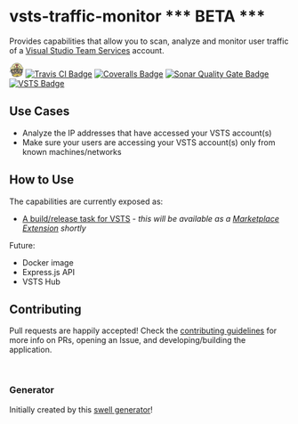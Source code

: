 # vsts-traffic-monitor *** BETA ***

Provides capabilities that allow you to scan, analyze and monitor user traffic of a [Visual Studio Team Services][vsts-url] account. 

<img src="docs/images/TravisCI-Mascot-2.png" width="25" height="25" /> [![Travis CI Badge][travis-ci-build-status-badge]][travis-ci-url]
[![Coveralls Badge][coveralls-badge]][coveralls-url]
[![Sonar Quality Gate Badge][sonar-quality-gate-badge]][sonar-url]
[![VSTS Badge][supercharge-vsts-badge]][vsts-url]

## Use Cases
- Analyze the IP addresses that have accessed your VSTS account(s)
- Make sure your users are accessing your VSTS account(s) only from known machines/networks
  
## How to Use
The capabilities are currently exposed as:
- [A build/release task for VSTS][extension-doc] - *this will be available as a [Marketplace Extension][vsts-marketplace-url] shortly*

Future:
- Docker image
- Express.js API
- VSTS Hub

## Contributing
Pull requests are happily accepted! Check the [contributing guidelines][contributingmd] for more info on PRs, opening an Issue, and developing/building the application.  
  
<br />

### Generator
Initially created by this [swell generator][parent-generator-url]!  

[parent-generator-url]: https://github.com/swellaby/generator-swell
[vsts-url]: https://www.visualstudio.com/team-services/
[travis-ci-build-status-badge]: https://travis-ci.org/swellaby/vsts-traffic-monitor.svg?branch=master
[travis-ci-url]: https://travis-ci.org/swellaby/vsts-traffic-monitor
[travis-ci-logo]: docs/images/TravisCI-Mascot-2.png
[supercharge-vsts-badge]: https://img.shields.io/badge/Supercharged%20By-VS%20Team%20Services-blue.svg
[coveralls-badge]: https://coveralls.io/repos/github/swellaby/vsts-traffic-monitor/badge.svg
[coveralls-url]: https://coveralls.io/github/swellaby/vsts-traffic-monitor
[sonar-quality-gate-badge]: https://sonarcloud.io/api/badges/gate?key=swellaby:vsts-traffic-monitor
[sonar-url]: https://sonarcloud.io/dashboard/index/swellaby:vsts-traffic-monitor
[contributingmd]: CONTRIBUTING.md
[extension-doc]: docs/VSTS-TASK.md
[vsts-marketplace-url]: https://marketplace.visualstudio.com/vsts